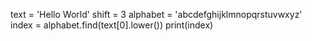<!-- Remove the last print() call. Then, instead of text[0], pass text[0].lower() as the argument to your .find() call and see the output. -->

text = 'Hello World'
shift = 3
alphabet = 'abcdefghijklmnopqrstuvwxyz'
index = alphabet.find(text[0].lower())
print(index)
